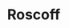 ---
guid: "68167be177b8"
title: "Roscoff"
latlng: "48.726703, -3.984268"
youtubeId: "cQ8qW9e07Y8" 
---